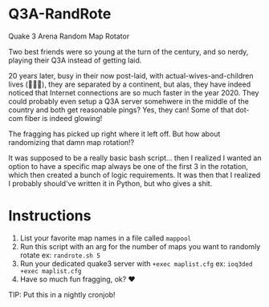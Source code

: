 # Q3A-RandRote
Quake 3 Arena Random Map Rotator

Two best friends were so young at the turn of the century, and so nerdy, playing their Q3A instead of getting laid.

20 years later, busy in their now post-laid, with actual-wives-and-children lives (👍🏻🎊), they are separated by a continent, but alas, they have indeed noticed that Internet connections are so much faster in the year 2020.  They could probably even setup a Q3A server somehwere in the middle of the country and both get reasonable pings?  Yes, they can!  Some of that dot-com fiber is indeed glowing!

The fragging has picked up right where it left off.  But how about randomizing that damn map rotation!?

It was supposed to be a really basic bash script... then I realized I wanted an option to have a specific map always be one of the first 3 in the rotation, which then created a bunch of logic requirements.  It was then that I realized I probably should've written it in Python, but who gives a shit.


# Instructions
1. List your favorite map names in a file called `mappool`
2. Run this script with an arg for the number of maps you want to randomly rotate
ex: `randrote.sh 5`
3. Run your dedicated quake3 server with `+exec maplist.cfg`
		ex: `ioq3ded +exec maplist.cfg`
4. Have so much fun fragging, ok? ❤️

TIP: Put this in a nightly cronjob!
